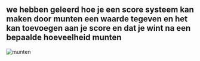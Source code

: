 ## we hebben geleerd hoe je een score systeem kan maken door munten een waarde tegeven en het kan toevoegen aan je score en dat je wint na een bepaalde hoeveelheid munten
![munten](https://github.com/user-attachments/assets/00573916-a30a-474f-80ba-84bbf2ac6ad8)
